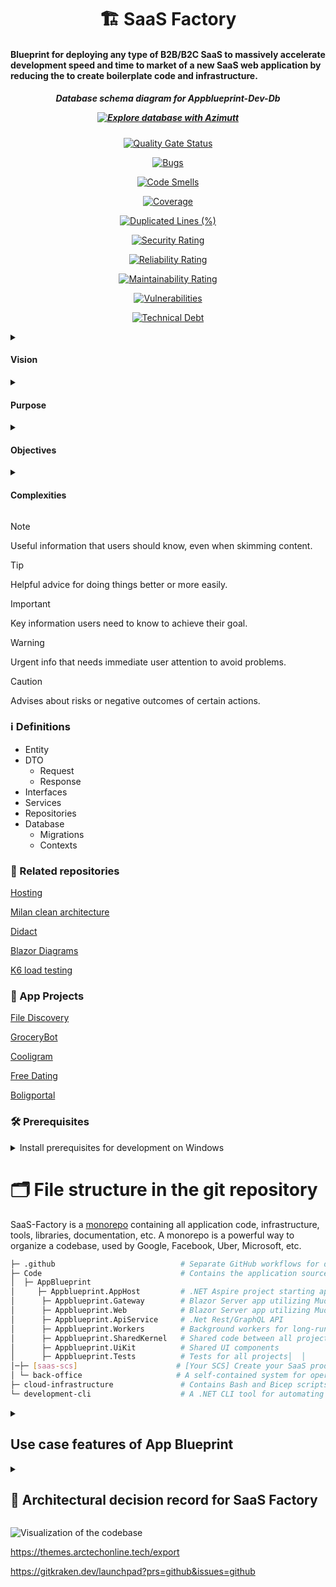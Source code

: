 <h1 align="center">  🏗️ SaaS Factory </h1>

<h4> Blueprint for deploying any type of B2B/B2C SaaS to massively accelerate development speed and time to market of a new SaaS web application by reducing the to create boilerplate code and infrastructure.
 </h4>

 <h5 align="center">

<p> Database schema diagram for Appblueprint-Dev-Db </p>

[![Explore database with Azimutt](https://img.shields.io/badge/PostgreSQL-browse_online-gray?labelColor=4169E1&logo=postgresql&logoColor=fff&style=flat)](https://azimutt.app/create?sql=https://diagram-hosting-proxy.casper-c7c.workers.dev/schema.sql)

</h5>

<div align="center">

[![Quality Gate Status](https://sonarcloud.io/api/project_badges/measure?project=saas-factory-labs_SaaS-Factory&metric=alert_status&token=89f95cfc8e92f83ea5e918077e5da95e9b5a9754)](https://sonarcloud.io/summary/new_code?id=saas-factory-labs_SaaS-Factory)

[![Bugs](https://sonarcloud.io/api/project_badges/measure?project=saas-factory-labs_SaaS-Factory&metric=bugs&token=89f95cfc8e92f83ea5e918077e5da95e9b5a9754)](https://sonarcloud.io/summary/new_code?id=saas-factory-labs_SaaS-Factory)

[![Code Smells](https://sonarcloud.io/api/project_badges/measure?project=saas-factory-labs_SaaS-Factory&metric=code_smells&token=89f95cfc8e92f83ea5e918077e5da95e9b5a9754)](https://sonarcloud.io/summary/new_code?id=saas-factory-labs_SaaS-Factory)

[![Coverage](https://sonarcloud.io/api/project_badges/measure?project=saas-factory-labs_SaaS-Factory&metric=coverage&token=89f95cfc8e92f83ea5e918077e5da95e9b5a9754)](https://sonarcloud.io/summary/new_code?id=saas-factory-labs_SaaS-Factory)

[![Duplicated Lines (%)](https://sonarcloud.io/api/project_badges/measure?project=saas-factory-labs_SaaS-Factory&metric=duplicated_lines_density&token=89f95cfc8e92f83ea5e918077e5da95e9b5a9754)](https://sonarcloud.io/summary/new_code?id=saas-factory-labs_SaaS-Factory)

[![Security Rating](https://sonarcloud.io/api/project_badges/measure?project=saas-factory-labs_SaaS-Factory&metric=security_rating&token=89f95cfc8e92f83ea5e918077e5da95e9b5a9754)](https://sonarcloud.io/component_measures?id=saas-factory-labs_SaaS-Factory&metric=Security)

[![Reliability Rating](https://sonarcloud.io/api/project_badges/measure?project=saas-factory-labs_SaaS-Factory&metric=reliability_rating&token=89f95cfc8e92f83ea5e918077e5da95e9b5a9754)](https://sonarcloud.io/component_measures?id=saas-factory-labs_SaaS-Factory&metric=Reliability)

[![Maintainability Rating](https://sonarcloud.io/api/project_badges/measure?project=saas-factory-labs_SaaS-Factory&metric=sqale_rating&token=89f95cfc8e92f83ea5e918077e5da95e9b5a9754)](https://sonarcloud.io/component_measures?id=saas-factory-labs_SaaS-Factory&metric=Maintainability)

[![Vulnerabilities](https://sonarcloud.io/api/project_badges/measure?project=saas-factory-labs_SaaS-Factory&metric=vulnerabilities&token=89f95cfc8e92f83ea5e918077e5da95e9b5a9754)](https://sonarcloud.io/project/issues?id=saas-factory-labs_SaaS-Factory&resolved=false&types=VULNERABILITY)

[![Technical Debt ](https://sonarcloud.io/api/project_badges/measure?project=saas-factory-labs_SaaS-Factory&metric=sqale_index&token=89f95cfc8e92f83ea5e918077e5da95e9b5a9754)](https://sonarcloud.io/component_measures?id=saas-factory-labs_SaaS-Factory&metric=squale_index)

</div>

 <details>

 <summary> 
   <h4>Vision </h4>  
 </summary> 

 Deploying a new SaaS app project working with one command via the Developer Cli and then adding features specific to the application, while all the fundamental is in place already in under 30 minutes

 </details>
 
 <details>

 <summary>
  <h4>Purpose </h4>  
 </summary> 

The ultimate purpose is to deploy the projects I have wanted to fullfill for a long time both personal and business related and to deploy software SaaS products that can help me get to financial freedom and escape the worry and stress of the dreaded 9-5 hamster wheel along with the incompetent leaders that run those corporations, so I can finally live on my own terms!

 </details>
 
 <details>

 <summary>

<h4> Objectives </h4>
  
 </summary>

- Fun to work with and develop
- Consolidated shared infrastructure
- Fast continuous deployment of code to infrastructure (deploy automatically after passing automated QA environment testing processes)
- Cost-effective
- Secure
- Fast development on new or existing software-as-a-service projects
- familiar tech stack (C# as much as possible)
- Minimal technical debt (standardized implementations, code clean up, modular flexible structure, tracking, and maintenance of code and database migration drift)
- Mono repo for SaaS deployment manager system and boilerplate code for deploying SaaS web app project in a separate repo
- Automated processes
- Disaster recovery implementation
- Automated documentation
- Dev, QA (automated), staging, and production environment
- Cloudagnostic (can easily be migrated to another cloud provider such as digialocean/linode/Cloudservers.dk/Render.com

</details>

<details>

<summary>
  <h4>  Complexities </h4>
</summary>

- Maintaining and keeping multiple deployed SaaS web applications up to date to mitigate technical debt
- Adhering to a high-level perspective and focus while being able to deepdive into low level programming and troubleshooting
- MVP status - When and how can the first SaaS Factory App be deployed?
- Should Deployment Manager be added in version 2 of SaaS Factory and how can existing deployed SaaS web apps be consolidated and migrated?
  
</details>  



> [!NOTE]
> Useful information that users should know, even when skimming content.

> [!TIP]
> Helpful advice for doing things better or more easily.

> [!IMPORTANT]
> Key information users need to know to achieve their goal.

> [!WARNING]
> Urgent info that needs immediate user attention to avoid problems.

> [!CAUTION]
> Advises about risks or negative outcomes of certain actions.

### ℹ️ Definitions

- Entity
- DTO
  - Request
  - Response
- Interfaces
- Services
- Repositories
- Database
  - Migrations
  - Contexts


### 🔗 Related repositories 

[Hosting](https://github.com/saas-factory-labs/Hosting)

[Milan clean architecture](https://github.com/saas-factory-labs/milanjanovich-clean-architecture-course)

[Didact](https://github.com/DidactHQ/didact-engine)

[Blazor Diagrams](https://github.com/Blazor-Diagrams/Blazor.Diagrams)

[K6 load testing](https://github.com/saas-factory-labs/K6-Loadtest)

### 🔗 App Projects

[File Discovery](https://github.com/saas-factory-labs/File-Discovery)

[GroceryBot](https://github.com/saas-factory-labs/GroceryBot)

[Cooligram](https://github.com/saas-factory-labs/Cooligram)

[Free Dating](https://github.com/saas-factory-labs/Free-Dating)

[Boligportal](https://github.com/saas-factory-labs/Boligportal)

### 🛠️  Prerequisites

<details>

<summary>Install prerequisites for development on Windows</summary>
	
1.	Open a PowerShell terminal as Administrator and run the following command to install Windows Subsystem for Linux (required for Docker):
  
    `wsl --install`

2.	Restart your computer if prompted.

3.	Install .NET, Git, Docker Desktop, Node.js, Azure CLI, and GitHub CLI using winget (available only on Windows 11):

    ```powershell
    @(
        "Microsoft.DotNet.SDK.9",
        "Git.Git",
        "Docker.DockerDesktop",
        "OpenJS.NodeJS",
    	"npm install wrangler --save-dev"
        "GitHub.cli"    	
    ) | ForEach-Object { winget install --accept-package-agreements --accept-source-agreements --id $_ }
    
    "gh extension install https://github.com/nektos/gh-act"
    ```
</details>

# 🗂️ File structure in the git repository

SaaS-Factory is a [monorepo](https://en.wikipedia.org/wiki/Monorepo) containing all application code, infrastructure, tools, libraries, documentation, etc. 
A monorepo is a powerful way to organize a codebase, used by Google, Facebook, Uber, Microsoft, etc.

```bash
├─ .github                            # Separate GitHub workflows for deploying Infrastructure and app
├─ Code                               # Contains the application source code
│  ├─ AppBlueprint        
│     ├─ Appblueprint.AppHost         # .NET Aspire project starting app and all dependencies in Docker
│      ├─ Appblueprint.Gateway        # Blazor Server app utilizing Mudblazor components
│      ├─ Appblueprint.Web            # Blazor Server app utilizing Mudblazor components
│      ├─ Appblueprint.ApiService     # .Net Rest/GraphQL API
│      ├─ Appblueprint.Workers        # Background workers for long-running tasks and event processing
│      ├─ Appblueprint.SharedKernel   # Shared code between all projects
│      ├─ Appblueprint.UiKit          # Shared UI components
│      ├─ Appblueprint.Tests          # Tests for all projects│  │   
│─├─ [saas-scs]                      # [Your SCS] Create your SaaS product as a self-contained system
│ └─ back-office                     # A self-contained system for operations and support (empty for now)
├─ cloud-infrastructure               # Contains Bash and Bicep scripts (IaC) for Azure resources
└─ development-cli                    # A .NET CLI tool for automating common developer tasks
```


<details>

<summary>

## Use case features of App Blueprint
 
</summary>

- [ ] User management
    - [ ] Register a new user account
    - [ ] Login with existing user account
    - [ ] Logout from user account
    - [ ] Manage user profile
    - [ ] Manage user account settings    
    - [ ] File management
      - [ ] Upload a file
      - [ ] Download a file
      - [ ] Delete a file
      - [ ] Share a file
      - [ ] Manage files
      - [ ] Search and filter for a file
      - [ ] Export user data
    - [ ] Notification management
      - [ ] View notifcations
      - [ ] Check off notifications as read
    - [ ] Data export
        - [ ] Export user data

- [ ] Role and Permission management
  - [ ] Customer admin should be able to manage roles and permisions
  - [ ] Customer admin should be able to create a team
  - [ ] Customer admin should be able to assign members to a team
  - [ ] Customer admin should be able to create API keys

- [ ] Tenant management
  - [ ] Automatically provision a new tenant for a customer that signs up
    
- [ ] Subscription management
  -  [ ] Create a new subscription for a customer that signs up to a paid plan
  -  [ ] Cancel existing subscription
    
- [ ] Payment management
  - [ ] Create a payment intent for a customer that signs up to a paid subscription plan
  - [ ] Create a payment intent for a customer that that purchases a perperual license
  - [ ] Create a payment intent for a customer that that purchases credits

- [ ] Admin Management (My own access to manage my customers and their subscriptions across deployed SaaS app products)
  - [ ] Manage all users
  - [ ] Manage all tenants
  - [ ] Manage all subscriptions
  - [ ] Manage all payment intents
  - [ ] Manage all payment transactions
  - [ ] Manage all roles and permissions
  - [ ] Manage all customers

- [ ] Invoice management
  - [ ] Create a new invoice for a customer that signs up to a paid plan
  - [ ] Send invoice to customer
  - [ ] Manage invoices  

- [ ] Audit log
  - [ ] User activity
  - [ ] User audit log
- [ ] Settings
- [ ] Dashboard
- [ ] Reporting  

- [ ] Onboarding flow for new customers
  - [ ] Set user details such as name, age and so on
  - [ ] Set business details such as company name, VAT and so on
 
</details>

<details>

<summary>

## 📙 Architectural decision record for SaaS Factory
 
</summary>

- Shared API vs. Separate API for each SaaS app project [Seperate API: APPROVED]
    
    - Purpose
        - Shared API for all deployed SaaS apps
        - Shared API for Deployment Manager
        - Shared API for App Blueprint
    - Disadvantages of shared API:
        - Higher complexity
          - Single point of failure for all projects
          - Risk of calling database from API Controller that does not belong to the correct SaaS app and possible data leakage

    - Advantages of shared API:
        - Lower technical debt as there is no code drift between Appblueprint and the app projects' code
        - No duplicated API code
        - Easier to maintain and update

- Deployment Manager

  - Purpose
    - Command center to control deployment, monitoring and management of deployed SaaS apps
    - Shared Infrastructure with deployed SaaS apps
    - Integration application landscape
    - Manage customers and track growth metrics

- App Blueprint

  - Purpose
    - Template for deploying a SaaS App

- Deployed SaaS App
  - Purpose
    - Personal or commercial App (B2C or B2B or Developer first)

### Application structure

- Domain Driven Design
- Clean Architecture
  - Low technical debt
  - Reliability

### Self Contained Deployment Manager Modules

- DeploymentManager.Web

  - Command center portal

- DeploymentManager.Api

  - Rest API
  - GraphQL API

- DeploymentManager.Codeflow

   - Dependency Tracker

- DeploymentManager.Shared

  - Shared DTOs
  - Shared Enums
  - Shared Entities

- Shared Infrastructure

#### Self Contained Deployed SaaS App

- App-Blueprint template

- FileDiscovery.Web

  - Customer management portal
  - Partner portal
  - Admin portal

- FileDiscovery.Api

  - Rest API
  - GraphQL API


### Tech stack

#### Frontend

- Blazor
  - Dotnet familiarity
  - Performant
  - Can run everywhere as Web Assembly or hosted server web app
  - Strong integration with dotnet backend technologies
  - Mudblazor framework for fast user interface development
    - 3rd party mudextensions
      - https://codebeam-mudextensions.pages.dev

#### Backend

- Dotnet
  - Familiarity => High productivity
  - Performant
- YARP Proxy
- Authentication solution eg. Supertokens

#### : Infrastruture

- Railway
  - PostgreSQL databases 
- Cloudflare R2 blob storage
- Redis Cloud
- Algolia
- Grafana Cloud
- Cloudflare
- Stripe
- Resend
- Azure Key Vault
- Logsnag
- Cookiebot
- Microsoft Clarity
- Google Recaptcha
- Google Analytics
- Google Tag Manager

#### Monitoring and observability

- Open Telemetry

#### CI/CD

- Github Actions
- Pulumi Automation API
- Cloudcostify API
- Sonarcloud

#### Testing

- NSubstitute
- xUnit
- Bogus
- Architecture testing
- Function testing
- Integration testing
- Performance test (Grafana K6)
  - Smoke test
  - Load test

#### Documentation

- Deployment Manager dependency tracking map
- Dive (docker image analysis)
- Github Copilot automatic documentation
- Automatic swagger Rest API documentation
- Automatic GraphQL schema documentation
- Open Telemetry dependencies map
- Standards
  - Naming convention
  - Sonarcloud Gate
    - Technical debt under 1 hour
  - Project file structure

#### Security

- CORS
- CSRF
- HSTS
- CSP
- Zero trust & no credentials
- IP whitelisting
- Monitoring
- Pentesting
- Cloudflare DDOS protection

#### Development tools

- Microsoft SQL Studio
- Visual Studio 2022
- Github Copilot (Chat & Voice)
- VS Code
- Docker Desktop
- Postman
 
</details>

![Visualization of the codebase](._diagram.svg)

https://themes.arctechonline.tech/export

https://gitkraken.dev/launchpad?prs=github&issues=github
